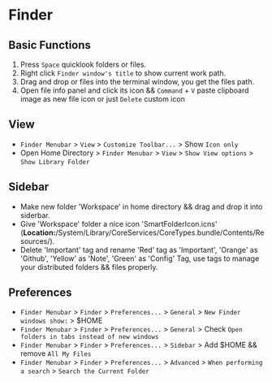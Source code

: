# Finder

## Basic Functions
1. Press `Space` quicklook folders or files.
2. Right click `Finder window's title` to show current work path.
3. Drag and drop or files into the terminal window, you get the files path. 
4. Open file info panel and click its icon && `Command` + `V` paste clipboard image as new file icon or just `Delete` custom icon

## View
* `Finder Menubar` > `View` > `Customize Toolbar...` > Show `Icon only` 
* Open Home Directory > `Finder Menubar` > `View` > `Show View options` > `Show Library Folder`

## Sidebar

* Make new folder 'Workspace' in home directory && drag and drop it into siderbar.
* Give 'Workspace' folder a nice icon 'SmartFolderIcon.icns' (**Location:**/System/Library/CoreServices/CoreTypes.bundle/Contents/Resources/).
* Delete 'Important' tag and rename 'Red' tag as 'Important', 'Orange' as 'Github', 'Yellow' as 'Note', 'Green' as 'Config' Tag, use tags to manage your distributed folders && files properly.

## Preferences

* `Finder Menubar` > `Finder` > `Preferences...` > `General` > `New Finder windows show:` > $HOME
* `Finder Menubar` > `Finder` > `Preferences...` > `General` > Check `Open folders in tabs instead of new windows`
* `Finder Menubar` > `Finder` > `Preferences...` > `Sidebar` > Add $HOME && remove `All My Files`
* `Finder Menubar` > `Finder` > `Preferences...` > `Advanced` > `When performing a search` > `Search the Current Folder` 